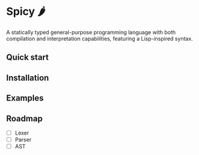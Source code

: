 # Spicy 🌶️

A statically typed general-purpose programming language with both compilation and interpretation capabilities, featuring a Lisp-inspired syntax.

## Quick start


## Installation


## Examples


## Roadmap

* [ ] Lexer
* [ ] Parser
* [ ] AST
